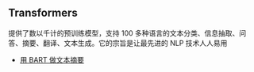 ## Transformers 
提供了数以千计的预训练模型，支持 100 多种语言的文本分类、信息抽取、问答、摘要、翻译、文本生成。它的宗旨是让最先进的 NLP 技术人人易用

- [用 BART 做文本摘要](./transformers/bart-large-cnn.py)